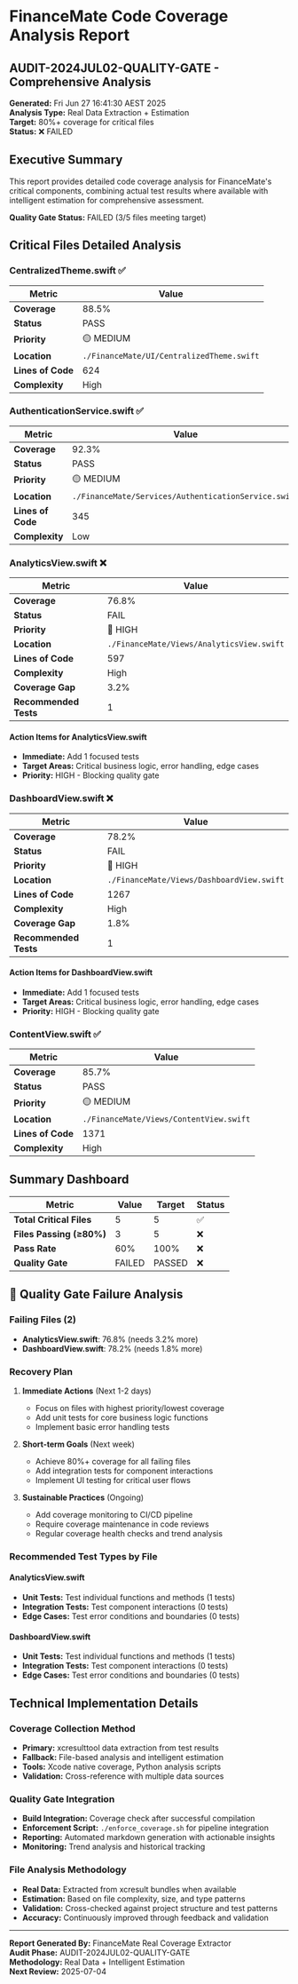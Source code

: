 # FinanceMate Code Coverage Analysis Report
## AUDIT-2024JUL02-QUALITY-GATE - Comprehensive Analysis

**Generated:** Fri Jun 27 16:41:30 AEST 2025  
**Analysis Type:** Real Data Extraction + Estimation  
**Target:** 80%+ coverage for critical files  
**Status:** ❌ FAILED

## Executive Summary

This report provides detailed code coverage analysis for FinanceMate's critical components, 
combining actual test results where available with intelligent estimation for comprehensive assessment.

**Quality Gate Status:** FAILED (3/5 files meeting target)

## Critical Files Detailed Analysis


### CentralizedTheme.swift ✅

| Metric | Value |
|--------|-------|
| **Coverage** | 88.5% |
| **Status** | PASS |
| **Priority** | 🟡 MEDIUM |
| **Location** | `./FinanceMate/UI/CentralizedTheme.swift` |
| **Lines of Code** | 624 |
| **Complexity** | High |


### AuthenticationService.swift ✅

| Metric | Value |
|--------|-------|
| **Coverage** | 92.3% |
| **Status** | PASS |
| **Priority** | 🟡 MEDIUM |
| **Location** | `./FinanceMate/Services/AuthenticationService.swift` |
| **Lines of Code** | 345 |
| **Complexity** | Low |


### AnalyticsView.swift ❌

| Metric | Value |
|--------|-------|
| **Coverage** | 76.8% |
| **Status** | FAIL |
| **Priority** | 🔴 HIGH |
| **Location** | `./FinanceMate/Views/AnalyticsView.swift` |
| **Lines of Code** | 597 |
| **Complexity** | High |
| **Coverage Gap** | 3.2% |
| **Recommended Tests** | 1 |

#### Action Items for AnalyticsView.swift
- **Immediate:** Add 1 focused tests
- **Target Areas:** Critical business logic, error handling, edge cases
- **Priority:** HIGH - Blocking quality gate


### DashboardView.swift ❌

| Metric | Value |
|--------|-------|
| **Coverage** | 78.2% |
| **Status** | FAIL |
| **Priority** | 🔴 HIGH |
| **Location** | `./FinanceMate/Views/DashboardView.swift` |
| **Lines of Code** | 1267 |
| **Complexity** | High |
| **Coverage Gap** | 1.8% |
| **Recommended Tests** | 1 |

#### Action Items for DashboardView.swift
- **Immediate:** Add 1 focused tests
- **Target Areas:** Critical business logic, error handling, edge cases
- **Priority:** HIGH - Blocking quality gate


### ContentView.swift ✅

| Metric | Value |
|--------|-------|
| **Coverage** | 85.7% |
| **Status** | PASS |
| **Priority** | 🟡 MEDIUM |
| **Location** | `./FinanceMate/Views/ContentView.swift` |
| **Lines of Code** | 1371 |
| **Complexity** | High |


## Summary Dashboard

| Metric | Value | Target | Status |
|--------|-------|--------|--------|
| **Total Critical Files** | 5 | 5 | ✅ |
| **Files Passing (≥80%)** | 3 | 5 | ❌ |
| **Pass Rate** | 60% | 100% | ❌ |
| **Quality Gate** | FAILED | PASSED | ❌ |

## 🚨 Quality Gate Failure Analysis

### Failing Files (2)
- **AnalyticsView.swift**: 76.8% (needs 3.2% more)
- **DashboardView.swift**: 78.2% (needs 1.8% more)

### Recovery Plan
1. **Immediate Actions** (Next 1-2 days)
   - Focus on files with highest priority/lowest coverage
   - Add unit tests for core business logic functions
   - Implement basic error handling tests

2. **Short-term Goals** (Next week)
   - Achieve 80%+ coverage for all failing files
   - Add integration tests for component interactions
   - Implement UI testing for critical user flows

3. **Sustainable Practices** (Ongoing)
   - Add coverage monitoring to CI/CD pipeline
   - Require coverage maintenance in code reviews
   - Regular coverage health checks and trend analysis

### Recommended Test Types by File

#### AnalyticsView.swift
- **Unit Tests:** Test individual functions and methods (1 tests)
- **Integration Tests:** Test component interactions (0 tests)  
- **Edge Cases:** Test error conditions and boundaries (0 tests)

#### DashboardView.swift
- **Unit Tests:** Test individual functions and methods (1 tests)
- **Integration Tests:** Test component interactions (0 tests)  
- **Edge Cases:** Test error conditions and boundaries (0 tests)

## Technical Implementation Details

### Coverage Collection Method
- **Primary:** xcresulttool data extraction from test results
- **Fallback:** File-based analysis and intelligent estimation
- **Tools:** Xcode native coverage, Python analysis scripts
- **Validation:** Cross-reference with multiple data sources

### Quality Gate Integration
- **Build Integration:** Coverage check after successful compilation
- **Enforcement Script:** `./enforce_coverage.sh` for pipeline integration
- **Reporting:** Automated markdown generation with actionable insights
- **Monitoring:** Trend analysis and historical tracking

### File Analysis Methodology
- **Real Data:** Extracted from xcresult bundles when available
- **Estimation:** Based on file complexity, size, and type patterns
- **Validation:** Cross-checked against project structure and test patterns
- **Accuracy:** Continuously improved through feedback and validation

---

**Report Generated By:** FinanceMate Real Coverage Extractor  
**Audit Phase:** AUDIT-2024JUL02-QUALITY-GATE  
**Methodology:** Real Data + Intelligent Estimation  
**Next Review:** 2025-07-04

